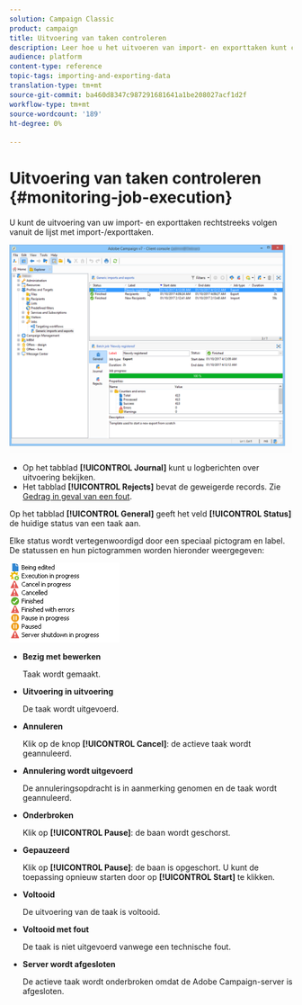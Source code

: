 ```yaml
---
solution: Campaign Classic
product: campaign
title: Uitvoering van taken controleren
description: Leer hoe u het uitvoeren van import- en exporttaken kunt controleren.
audience: platform
content-type: reference
topic-tags: importing-and-exporting-data
translation-type: tm+mt
source-git-commit: ba460d8347c987291681641a1be208027acf1d2f
workflow-type: tm+mt
source-wordcount: '189'
ht-degree: 0%

---
```



# Uitvoering van taken controleren {#monitoring-job-execution}

U kunt de uitvoering van uw import- en exporttaken rechtstreeks volgen vanuit de lijst met import-/exporttaken.

![](assets/s_ncs_user_export_list_and_details.png)

* Op het tabblad **[!UICONTROL Journal]** kunt u logberichten over uitvoering bekijken.
* Het tabblad **[!UICONTROL Rejects]** bevat de geweigerde records. Zie [Gedrag in geval van een fout](../../platform/using/executing-import-jobs.md#behavior-in-the-event-of-an-error).

Op het tabblad **[!UICONTROL General]** geeft het veld **[!UICONTROL Status]** de huidige status van een taak aan.

Elke status wordt vertegenwoordigd door een speciaal pictogram en label. De statussen en hun pictogrammen worden hieronder weergegeven:

![](assets/s_ncs_user_export_status.png)

* **Bezig met bewerken**

   Taak wordt gemaakt.

* **Uitvoering in uitvoering**

   De taak wordt uitgevoerd.

* **Annuleren**

   Klik op de knop **[!UICONTROL Cancel]**: de actieve taak wordt geannuleerd.

* **Annulering wordt uitgevoerd**

   De annuleringsopdracht is in aanmerking genomen en de taak wordt geannuleerd.

* **Onderbroken**

   Klik op **[!UICONTROL Pause]**: de baan wordt geschorst.

* **Gepauzeerd**

   Klik op **[!UICONTROL Pause]**: de baan is opgeschort. U kunt de toepassing opnieuw starten door op **[!UICONTROL Start]** te klikken.

* **Voltooid**

   De uitvoering van de taak is voltooid.

* **Voltooid met fout**

   De taak is niet uitgevoerd vanwege een technische fout.

* **Server wordt afgesloten**

   De actieve taak wordt onderbroken omdat de Adobe Campaign-server is afgesloten.
